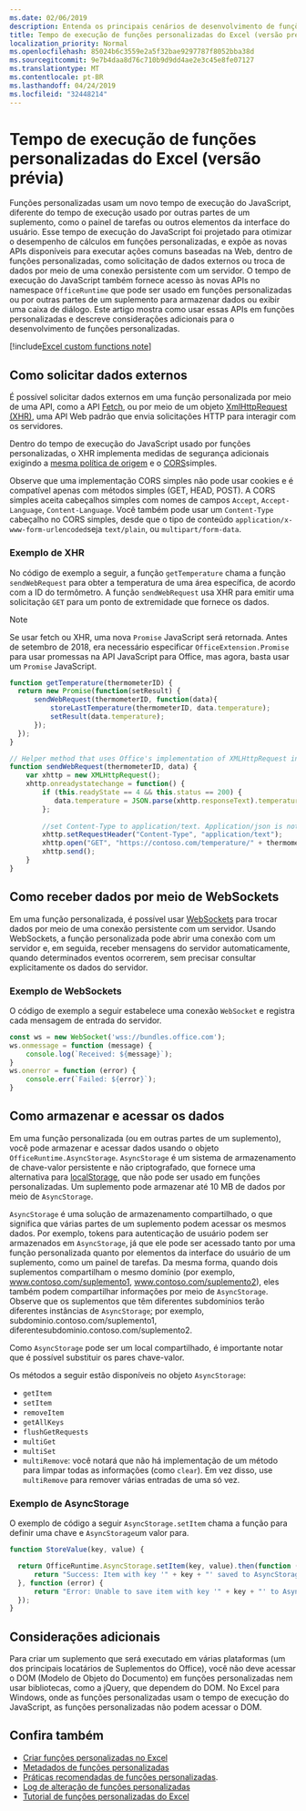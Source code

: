 ```yaml
---
ms.date: 02/06/2019
description: Entenda os principais cenários de desenvolvimento de funções personalizadas do Excel que usam o novo tempo de execução do JavaScript.
title: Tempo de execução de funções personalizadas do Excel (versão prévia)
localization_priority: Normal
ms.openlocfilehash: 85024b6c3559e2a5f32bae9297787f8052bba38d
ms.sourcegitcommit: 9e7b4daa8d76c710b9d9dd4ae2e3c45e8fe07127
ms.translationtype: MT
ms.contentlocale: pt-BR
ms.lasthandoff: 04/24/2019
ms.locfileid: "32448214"
---
```

# <a name="runtime-for-excel-custom-functions-preview"></a>Tempo de execução de funções personalizadas do Excel (versão prévia)

Funções personalizadas usam um novo tempo de execução do JavaScript, diferente do tempo de execução usado por outras partes de um suplemento, como o painel de tarefas ou outros elementos da interface do usuário. Esse tempo de execução do JavaScript foi projetado para otimizar o desempenho de cálculos em funções personalizadas, e expõe as novas APIs disponíveis para executar ações comuns baseadas na Web, dentro de funções personalizadas, como solicitação de dados externos ou troca de dados por meio de uma conexão persistente com um servidor. O tempo de execução do JavaScript também fornece acesso às novas APIs no namespace `OfficeRuntime` que pode ser usado em funções personalizadas ou por outras partes de um suplemento para armazenar dados ou exibir uma caixa de diálogo. Este artigo mostra como usar essas APIs em funções personalizadas e descreve considerações adicionais para o desenvolvimento de funções personalizadas.

[!include[Excel custom functions note](../includes/excel-custom-functions-note.md)]

## <a name="requesting-external-data"></a>Como solicitar dados externos

É possível solicitar dados externos em uma função personalizada por meio de uma API, como a API [Fetch](https://developer.mozilla.org/en-US/docs/Web/API/Fetch_API), ou por meio de um objeto [XmlHttpRequest (XHR)](https://developer.mozilla.org/en-US/docs/Web/API/XMLHttpRequest), uma API Web padrão que envia solicitações HTTP para interagir com os servidores.

Dentro do tempo de execução do JavaScript usado por funções personalizadas, o XHR implementa medidas de segurança adicionais exigindo a [mesma política de origem](https://developer.mozilla.org/en-US/docs/Web/Security/Same-origin_policy) e o [CORS](https://www.w3.org/TR/cors/)simples.

Observe que uma implementação CORS simples não pode usar cookies e é compatível apenas com métodos simples (GET, HEAD, POST). A CORS simples aceita cabeçalhos simples com nomes de campos `Accept`, `Accept-Language`, `Content-Language`. Você também pode usar um `Content-Type` cabeçalho no CORS simples, desde que o tipo de conteúdo `application/x-www-form-urlencoded`seja `text/plain`, ou `multipart/form-data`.

### <a name="xhr-example"></a>Exemplo de XHR

No código de exemplo a seguir, a função `getTemperature` chama a função `sendWebRequest` para obter a temperatura de uma área específica, de acordo com a ID do termômetro. A função `sendWebRequest` usa XHR para emitir uma solicitação `GET` para um ponto de extremidade que fornece os dados.

> [!NOTE] 
> Se usar fetch ou XHR, uma nova `Promise` JavaScript será retornada. Antes de setembro de 2018, era necessário especificar `OfficeExtension.Promise` para usar promessas na API JavaScript para Office, mas agora, basta usar um `Promise` JavaScript.

```js
function getTemperature(thermometerID) {
  return new Promise(function(setResult) {
      sendWebRequest(thermometerID, function(data){ 
          storeLastTemperature(thermometerID, data.temperature);
          setResult(data.temperature);
      });
  });
}

// Helper method that uses Office's implementation of XMLHttpRequest in the JavaScript runtime for custom functions  
function sendWebRequest(thermometerID, data) {
    var xhttp = new XMLHttpRequest();
    xhttp.onreadystatechange = function() {
        if (this.readyState == 4 && this.status == 200) {
           data.temperature = JSON.parse(xhttp.responseText).temperature
        };
        
        //set Content-Type to application/text. Application/json is not currently supported with Simple CORS
        xhttp.setRequestHeader("Content-Type", "application/text");
        xhttp.open("GET", "https://contoso.com/temperature/" + thermometerID), true)
        xhttp.send();  
    }
}
```

## <a name="receiving-data-via-websockets"></a>Como receber dados por meio de WebSockets

Em uma função personalizada, é possível usar [WebSockets](https://developer.mozilla.org/en-US/docs/Web/API/WebSockets_API) para trocar dados por meio de uma conexão persistente com um servidor. Usando WebSockets, a função personalizada pode abrir uma conexão com um servidor e, em seguida, receber mensagens do servidor automaticamente, quando determinados eventos ocorrerem, sem precisar consultar explicitamente os dados do servidor.

### <a name="websockets-example"></a>Exemplo de WebSockets

O código de exemplo a seguir estabelece uma conexão `WebSocket` e registra cada mensagem de entrada do servidor. 

```typescript
const ws = new WebSocket('wss://bundles.office.com');
ws.onmessage = function (message) {
    console.log(`Received: ${message}`);
}
ws.onerror = function (error) {
    console.err(`Failed: ${error}`);
}
```

## <a name="storing-and-accessing-data"></a>Como armazenar e acessar os dados

Em uma função personalizada (ou em outras partes de um suplemento), você pode armazenar e acessar dados usando o objeto `OfficeRuntime.AsyncStorage`. `AsyncStorage` é um sistema de armazenamento de chave-valor persistente e não criptografado, que fornece uma alternativa para [localStorage](https://developer.mozilla.org/en-US/docs/Web/API/Window/localStorage), que não pode ser usado em funções personalizadas. Um suplemento pode armazenar até 10 MB de dados por meio de `AsyncStorage`.

`AsyncStorage` é uma solução de armazenamento compartilhado, o que significa que várias partes de um suplemento podem acessar os mesmos dados. Por exemplo, tokens para autenticação de usuário podem ser armazenados em `AsyncStorage`, já que ele pode ser acessado tanto por uma função personalizada quanto por elementos da interface do usuário de um suplemento, como um painel de tarefas. Da mesma forma, quando dois suplementos compartilham o mesmo domínio (por exemplo, www.contoso.com/suplemento1, www.contoso.com/suplemento2), eles também podem compartilhar informações por meio de `AsyncStorage`. Observe que os suplementos que têm diferentes subdomínios terão diferentes instâncias de `AsyncStorage`; por exemplo, subdominio.contoso.com/suplemento1, diferentesubdominio.contoso.com/suplemento2. 

Como `AsyncStorage` pode ser um local compartilhado, é importante notar que é possível substituir os pares chave-valor.

Os métodos a seguir estão disponíveis no objeto `AsyncStorage`:
 
 - `getItem`
 - `setItem`
 - `removeItem`
 - `getAllKeys`
 - `flushGetRequests`
 - `multiGet`
 - `multiSet`
 - `multiRemove`: você notará que não há implementação de um método para limpar todas as informações (como `clear`). Em vez disso, use `multiRemove` para remover várias entradas de uma só vez.

### <a name="asyncstorage-example"></a>Exemplo de AsyncStorage 

O exemplo de código a seguir `AsyncStorage.setItem` chama a função para definir uma chave e `AsyncStorage`um valor para.

```JavaScript
function StoreValue(key, value) {

  return OfficeRuntime.AsyncStorage.setItem(key, value).then(function (result) {
      return "Success: Item with key '" + key + "' saved to AsyncStorage.";
  }, function (error) {
      return "Error: Unable to save item with key '" + key + "' to AsyncStorage. " + error;
  });
}
```

## <a name="additional-considerations"></a>Considerações adicionais

Para criar um suplemento que será executado em várias plataformas (um dos principais locatários de Suplementos do Office), você não deve acessar o DOM (Modelo de Objeto do Documento) em funções personalizadas nem usar bibliotecas, como a jQuery, que dependem do DOM. No Excel para Windows, onde as funções personalizadas usam o tempo de execução do JavaScript, as funções personalizadas não podem acessar o DOM.

## <a name="see-also"></a>Confira também

* [Criar funções personalizadas no Excel](custom-functions-overview.md)
* [Metadados de funções personalizadas](custom-functions-json.md)
* [Práticas recomendadas de funções personalizadas](custom-functions-best-practices.md).
* [Log de alteração de funções personalizadas](custom-functions-changelog.md)
* [Tutorial de funções personalizadas do Excel](../tutorials/excel-tutorial-create-custom-functions.md)
